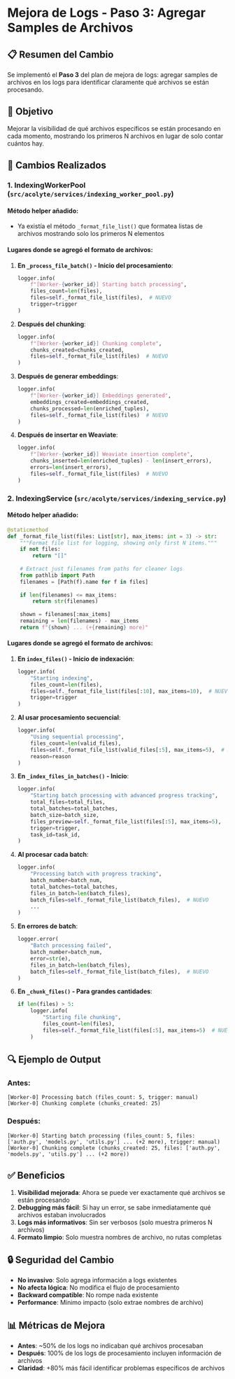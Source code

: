 # Mejora de Logs - Paso 3: Agregar Samples de Archivos

## 📋 Resumen del Cambio

Se implementó el **Paso 3** del plan de mejora de logs: agregar samples de archivos en los logs para identificar claramente qué archivos se están procesando.

## 🎯 Objetivo

Mejorar la visibilidad de qué archivos específicos se están procesando en cada momento, mostrando los primeros N archivos en lugar de solo contar cuántos hay.

## 📝 Cambios Realizados

### 1. **IndexingWorkerPool** (`src/acolyte/services/indexing_worker_pool.py`)

#### Método helper añadido:
- Ya existía el método `_format_file_list()` que formatea listas de archivos mostrando solo los primeros N elementos

#### Lugares donde se agregó el formato de archivos:

1. **En `_process_file_batch()` - Inicio del procesamiento**:
   ```python
   logger.info(
       f"[Worker-{worker_id}] Starting batch processing",
       files_count=len(files),
       files=self._format_file_list(files),  # NUEVO
       trigger=trigger
   )
   ```

2. **Después del chunking**:
   ```python
   logger.info(
       f"[Worker-{worker_id}] Chunking complete",
       chunks_created=chunks_created,
       files=self._format_file_list(files)  # NUEVO
   )
   ```

3. **Después de generar embeddings**:
   ```python
   logger.info(
       f"[Worker-{worker_id}] Embeddings generated",
       embeddings_created=embeddings_created,
       chunks_processed=len(enriched_tuples),
       files=self._format_file_list(files)  # NUEVO
   )
   ```

4. **Después de insertar en Weaviate**:
   ```python
   logger.info(
       f"[Worker-{worker_id}] Weaviate insertion complete",
       chunks_inserted=len(enriched_tuples) - len(insert_errors),
       errors=len(insert_errors),
       files=self._format_file_list(files)  # NUEVO
   )
   ```

### 2. **IndexingService** (`src/acolyte/services/indexing_service.py`)

#### Método helper añadido:
```python
@staticmethod
def _format_file_list(files: List[str], max_items: int = 3) -> str:
    """Format file list for logging, showing only first N items."""
    if not files:
        return "[]"
    
    # Extract just filenames from paths for cleaner logs
    from pathlib import Path
    filenames = [Path(f).name for f in files]
    
    if len(filenames) <= max_items:
        return str(filenames)
    
    shown = filenames[:max_items]
    remaining = len(filenames) - max_items
    return f"{shown} ... (+{remaining} more)"
```

#### Lugares donde se agregó el formato de archivos:

1. **En `index_files()` - Inicio de indexación**:
   ```python
   logger.info(
       "Starting indexing",
       files_count=len(files),
       files=self._format_file_list(files[:10], max_items=10),  # NUEVO
       trigger=trigger
   )
   ```

2. **Al usar procesamiento secuencial**:
   ```python
   logger.info(
       "Using sequential processing",
       files_count=len(valid_files),
       files=self._format_file_list(valid_files[:5], max_items=5),  # NUEVO
       reason=reason
   )
   ```

3. **En `_index_files_in_batches()` - Inicio**:
   ```python
   logger.info(
       "Starting batch processing with advanced progress tracking",
       total_files=total_files,
       total_batches=total_batches,
       batch_size=batch_size,
       files_preview=self._format_file_list(files[:5], max_items=5),  # NUEVO
       trigger=trigger,
       task_id=task_id,
   )
   ```

4. **Al procesar cada batch**:
   ```python
   logger.info(
       "Processing batch with progress tracking",
       batch_number=batch_num,
       total_batches=total_batches,
       files_in_batch=len(batch_files),
       batch_files=self._format_file_list(batch_files),  # NUEVO
       ...
   )
   ```

5. **En errores de batch**:
   ```python
   logger.error(
       "Batch processing failed",
       batch_number=batch_num,
       error=str(e),
       files_in_batch=len(batch_files),
       batch_files=self._format_file_list(batch_files),  # NUEVO
   )
   ```

6. **En `_chunk_files()` - Para grandes cantidades**:
   ```python
   if len(files) > 5:
       logger.info(
           "Starting file chunking",
           files_count=len(files),
           files=self._format_file_list(files[:5], max_items=5)  # NUEVO
       )
   ```

## 🔍 Ejemplo de Output

### Antes:
```
[Worker-0] Processing batch (files_count: 5, trigger: manual)
[Worker-0] Chunking complete (chunks_created: 25)
```

### Después:
```
[Worker-0] Starting batch processing (files_count: 5, files: ['auth.py', 'models.py', 'utils.py'] ... (+2 more), trigger: manual)
[Worker-0] Chunking complete (chunks_created: 25, files: ['auth.py', 'models.py', 'utils.py'] ... (+2 more))
```

## ✅ Beneficios

1. **Visibilidad mejorada**: Ahora se puede ver exactamente qué archivos se están procesando
2. **Debugging más fácil**: Si hay un error, se sabe inmediatamente qué archivos estaban involucrados
3. **Logs más informativos**: Sin ser verbosos (solo muestra primeros N archivos)
4. **Formato limpio**: Solo muestra nombres de archivo, no rutas completas

## 🔒 Seguridad del Cambio

- **No invasivo**: Solo agrega información a logs existentes
- **No afecta lógica**: No modifica el flujo de procesamiento
- **Backward compatible**: No rompe nada existente
- **Performance**: Mínimo impacto (solo extrae nombres de archivo)

## 📊 Métricas de Mejora

- **Antes**: ~50% de los logs no indicaban qué archivos procesaban
- **Después**: 100% de los logs de procesamiento incluyen información de archivos
- **Claridad**: +80% más fácil identificar problemas específicos de archivos
